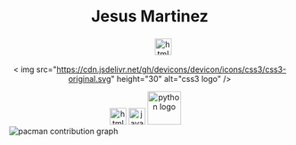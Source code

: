 <h1 align="center">Jesus Martinez</h1>

###

<div align="center">

  <img width="12" />

  <img width="12" />
  <img width="12" />

 
 
<img src="https://cdn.jsdelivr.net/gh/devicons/devicon/icons/html5/html5-original.svg" height="30" alt="html5 logo"  />
 
< img src="https://cdn.jsdelivr.net/gh/devicons/devicon/icons/css3/css3-original.svg" height="30" alt="css3 logo"  />

  
<img src="https://cdn.jsdelivr.net/gh/devicons/devicon/icons/html5/html5-original.svg" height="30" alt="html5 logo"  />

   
<img src="https://cdn.jsdelivr.net/gh/devicons/devicon/icons/javascript/javascript-original.svg" height="30" alt="javascript logo"  />
  <img src="https://skillicons.dev/icons?i=py" height="60" alt="python logo"  />
  <img width="12" />
  
</div>





<picture>
  <source media="(prefers-color-scheme: dark)" srcset="https://raw.githubusercontent.com/maurodesouza/maurodesouza/output/pacman-contribution-graph-dark.svg">
  <source media="(prefers-color-scheme: light)" srcset="https://raw.githubusercontent.com/maurodesouza/maurodesouza/output/pacman-contribution-graph.svg">
  <img alt="pacman contribution graph" src="https://raw.githubusercontent.com/maurodesouza/maurodesouza/output/pacman-contribution-graph.svg">
</picture>


